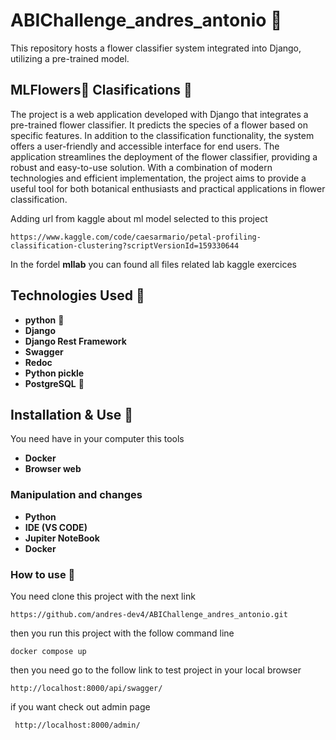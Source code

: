 # ABIChallenge_andres_antonio 🤖
This repository hosts a flower classifier system integrated into Django, utilizing a pre-trained model. 

##  MLFlowers🌷 Clasifications 🌻

The project is a web application developed with Django that integrates a pre-trained flower classifier. It predicts the species of a flower based on specific features. In addition to the classification functionality, the system offers a user-friendly and accessible interface for end users. The application streamlines the deployment of the flower classifier, providing a robust and easy-to-use solution. With a combination of modern technologies and efficient implementation, the project aims to provide a useful tool for both botanical enthusiasts and practical applications in flower classification.

Adding url from kaggle about ml model selected to this project

    https://www.kaggle.com/code/caesarmario/petal-profiling-classification-clustering?scriptVersionId=159330644

In the fordel **mllab** you can found all files related lab kaggle exercices

## Technologies Used 🧰

* **python** 🐍
* **Django**
* **Django Rest Framework**
* **Swagger**
* **Redoc**
* **Python pickle**
* **PostgreSQL**  🐘
  
## Installation & Use 🙌

You need have in your computer this tools

* **Docker**
* **Browser web**
  
### Manipulation and changes

* **Python**
* **IDE (VS CODE)**
* **Jupiter NoteBook**
* **Docker**  

### How to use 👷

You need clone this project with the next link 

    https://github.com/andres-dev4/ABIChallenge_andres_antonio.git

then you run this project with the follow command line

    docker compose up

then you need go to the follow link to test project in your local browser

    http://localhost:8000/api/swagger/

if you want check out admin page

     http://localhost:8000/admin/